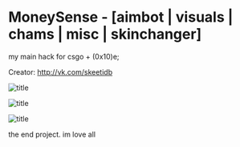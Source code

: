# MoneySense - [aimbot | visuals | chams | misc | skinchanger]
my main hack for csgo + (0x10)e;

Creator: http://vk.com/skeetidb

![title](https://sun9-9.userapi.com/c852320/v852320927/1f0024/wUtRxi5kAyg.jpg)

![title](https://sun9-30.userapi.com/c852320/v852320927/1f000a/-4PYnqfLsEY.jpg)

![title](https://sun9-38.userapi.com/c854528/v854528613/11489e/_u76xd3J-Y0.jpg)

the end project. im love all
